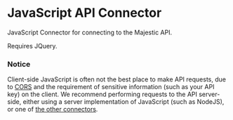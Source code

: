 # JavaScript API Connector

JavaScript Connector for connecting to the Majestic API.

Requires JQuery.

### Notice

Client-side JavaScript is often not the best place to make API requests, due to [CORS](https://developer.mozilla.org/en-US/docs/Web/HTTP/Access_control_CORS) and the requirement of sensitive information (such as your API key) on the client.
We recommend performing requests to the API server-side, either using a server implementation of JavaScript (such as NodeJS), or one of [the other connectors](https://github.com/majestic?tab=repositories).